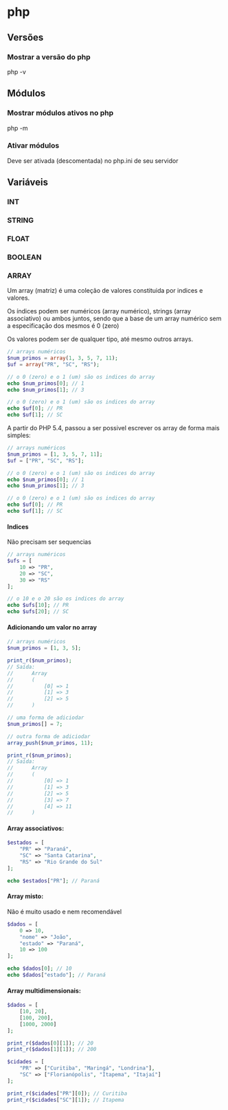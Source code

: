 # php

## Versões
### Mostrar a versão do php
php -v

## Módulos
### Mostrar módulos ativos no php
php -m

### Ativar módulos
Deve ser ativada (descomentada) no php.ini de seu servidor

## Variáveis
### INT
### STRING
### FLOAT
### BOOLEAN
### ARRAY
Um array (matriz) é uma coleção de valores constituida por indices e valores.

Os índices podem ser numéricos (array numérico), strings (array associativo) ou ambos juntos, sendo que a base de um array numérico sem a especificação dos mesmos é 0 (zero)

Os valores podem ser de qualquer tipo, até mesmo outros arrays.

```php
// arrays numéricos
$num_primos = array(1, 3, 5, 7, 11);
$uf = array("PR", "SC", "RS");

// o 0 (zero) e o 1 (um) são os indices do array
echo $num_primos[0]; // 1
echo $num_primos[1]; // 3

// o 0 (zero) e o 1 (um) são os indices do array
echo $uf[0]; // PR
echo $uf[1]; // SC
```

A partir do PHP 5.4, passou a ser possivel escrever os array de forma mais simples: 

```php
// arrays numéricos
$num_primos = [1, 3, 5, 7, 11];
$uf = ["PR", "SC", "RS"];

// o 0 (zero) e o 1 (um) são os indices do array
echo $num_primos[0]; // 1
echo $num_primos[1]; // 3

// o 0 (zero) e o 1 (um) são os indices do array
echo $uf[0]; // PR
echo $uf[1]; // SC
```
#### Indices
Não precisam ser sequencias
```php
// arrays numéricos
$ufs = [
    10 => "PR",
    20 => "SC", 
    30 => "RS"
];

// o 10 e o 20 são os indices do array
echo $ufs[10]; // PR
echo $ufs[20]; // SC
```

#### Adicionando um valor no array
```php
// arrays numéricos
$num_primos = [1, 3, 5];

print_r($num_primos);
// Saída:
//      Array        
//      (
//          [0] => 1 
//          [1] => 3 
//          [2] => 5 
//      )

// uma forma de adiciodar
$num_primos[] = 7;

// outra forma de adiciodar
array_push($num_primos, 11);

print_r($num_primos);
// Saída:
//      Array        
//      (
//          [0] => 1 
//          [1] => 3 
//          [2] => 5 
//          [3] => 7 
//          [4] => 11
//      )
```
#### Array associativos:
```php
$estados = [
    "PR" => "Paraná",
    "SC" => "Santa Catarina", 
    "RS" => "Rio Grande do Sul"
];

echo $estados["PR"]; // Paraná
```
#### Array misto:
Não é muito usado e nem recomendável
```php
$dados = [
    0 => 10,
    "nome" => "João", 
    "estado" => "Paraná",
    10 => 100
];

echo $dados[0]; // 10
echo $dados["estado"]; // Paraná
```

#### Array multidimensionais:

```php
$dados = [
    [10, 20],
    [100, 200],
    [1000, 2000]
];

print_r($dados[0][1]); // 20
print_r($dados[1][1]); // 200

$cidades = [
    "PR" => ["Curitiba", "Maringá", "Londrina"],
    "SC" => ["Florianópolis", "Itapema", "Itajaí"]
];

print_r($cidades["PR"][0]); // Curitiba
print_r($cidades["SC"][1]); // Itapema
```